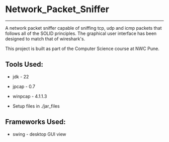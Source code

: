 # Network_Packet_Sniffer
------------------------

A network packet sniffer capable of sniffing tcp, udp and icmp packets that follows all of the SOLID principles.
The graphical user interface has been designed to match that of wireshark's.

This project is built as part of the Computer Science course at NWC Pune.

## Tools Used:

* jdk - 22

* jpcap - 0.7 

* winpcap - 4.1.1.3

* Setup files in ./jar_files

## Frameworks Used:

* swing - desktop GUI view





